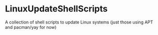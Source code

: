 # LinuxUpdateShellScripts
A collection of shell scripts to update Linux systems (just those using APT and pacman/yay for now)
